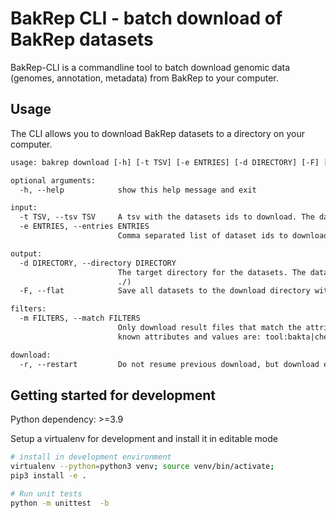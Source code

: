 # BakRep CLI - batch download of BakRep datasets

BakRep-CLI is a commandline tool to batch download genomic data (genomes, annotation, metadata) from BakRep to your computer.

## Usage

The CLI allows you to download BakRep datasets to a directory on your computer.

```txt
usage: bakrep download [-h] [-t TSV] [-e ENTRIES] [-d DIRECTORY] [-F] [-m FILTERS] [-r]

optional arguments:
  -h, --help            show this help message and exit

input:
  -t TSV, --tsv TSV     A tsv with the datasets ids to download. The dataset ids are extracted from the first column.
  -e ENTRIES, --entries ENTRIES
                        Comma separated list of dataset ids to download

output:
  -d DIRECTORY, --directory DIRECTORY
                        The target directory for the datasets. The datasets will be saved in group directories to avoid too many elements in a single directory. (default
                        ./)
  -F, --flat            Save all datasets to the download directory without any group directories. (default=off)

filters:
  -m FILTERS, --match FILTERS
                        Only download result files that match the attribute-filter. Can be provided multiple times. Example: '-m tool:bakta,filetype:gff3'. Currently
                        known attributes and values are: tool:bakta|checkm2|gtdbtk|assemblyscan, filetype:json|ffn|faa|gff3|gbff, type: qc|annotation|taxonomy

download:
  -r, --restart         Do not resume previous download, but download everything again.
```

## Getting started for development

Python dependency: >=3.9

Setup a virtualenv for development and install it in editable mode

```sh
# install in development environment
virtualenv --python=python3 venv; source venv/bin/activate;
pip3 install -e .

# Run unit tests
python -m unittest  -b
```
